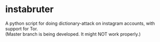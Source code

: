 # instabruter
A python script for doing dictionary-attack on instagram accounts, with support for Tor.  
(Master branch is being developed. It might NOT work properly.)
